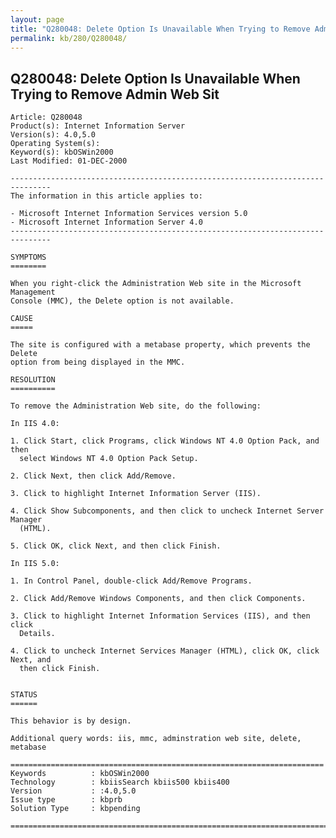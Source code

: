 ```yaml
---
layout: page
title: "Q280048: Delete Option Is Unavailable When Trying to Remove Admin Web Sit"
permalink: kb/280/Q280048/
---
```


## Q280048: Delete Option Is Unavailable When Trying to Remove Admin Web Sit

	Article: Q280048
	Product(s): Internet Information Server
	Version(s): 4.0,5.0
	Operating System(s): 
	Keyword(s): kbOSWin2000
	Last Modified: 01-DEC-2000
	
	-------------------------------------------------------------------------------
	The information in this article applies to:
	
	- Microsoft Internet Information Services version 5.0 
	- Microsoft Internet Information Server 4.0 
	-------------------------------------------------------------------------------
	
	SYMPTOMS
	========
	
	When you right-click the Administration Web site in the Microsoft Management
	Console (MMC), the Delete option is not available.
	
	CAUSE
	=====
	
	The site is configured with a metabase property, which prevents the Delete
	option from being displayed in the MMC.
	
	RESOLUTION
	==========
	
	To remove the Administration Web site, do the following:
	
	In IIS 4.0:
	
	1. Click Start, click Programs, click Windows NT 4.0 Option Pack, and then
	  select Windows NT 4.0 Option Pack Setup.
	
	2. Click Next, then click Add/Remove.
	
	3. Click to highlight Internet Information Server (IIS).
	
	4. Click Show Subcomponents, and then click to uncheck Internet Server Manager
	  (HTML).
	
	5. Click OK, click Next, and then click Finish.
	
	In IIS 5.0:
	
	1. In Control Panel, double-click Add/Remove Programs.
	
	2. Click Add/Remove Windows Components, and then click Components.
	
	3. Click to highlight Internet Information Services (IIS), and then click
	  Details.
	
	4. Click to uncheck Internet Services Manager (HTML), click OK, click Next, and
	  then click Finish.
	
	
	STATUS
	======
	
	This behavior is by design.
	
	Additional query words: iis, mmc, adminstration web site, delete, metabase
	
	======================================================================
	Keywords          : kbOSWin2000 
	Technology        : kbiisSearch kbiis500 kbiis400
	Version           : :4.0,5.0
	Issue type        : kbprb
	Solution Type     : kbpending
	
	=============================================================================
	
